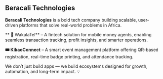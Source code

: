 ## Beracali Technologies
**Beracali Technologies** is a bold tech company building scalable, user-driven platforms that solve real-world problems in Africa.

** 💸 WakalaTel**  – A fintech solution for mobile money agents, enabling seamless transaction tracking, profit insights, and smarter operations.

**🎟️ KikaoConnect** – A smart event management platform offering QR-based registration, real-time badge printing, and attendance tracking.

We don’t just build apps — we build ecosystems designed for growth, automation, and long-term impact. 💡

